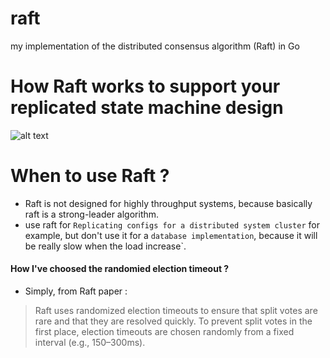 # raft
my implementation of the distributed consensus algorithm (Raft) in Go

# How Raft works to support your replicated state machine design 
![alt text](image.png)

# When to use Raft ?
- Raft is not designed for highly throughput systems, because basically raft is a strong-leader algorithm.
- use raft for `Replicating configs for a distributed system cluster` for example, but don't use it for a `database implementation`, because it will be really slow when the load increase`.

#### How I've choosed the randomied election timeout ?
- Simply, from Raft paper : 
> Raft uses randomized election timeouts to ensure that
split votes are rare and that they are resolved quickly. To
prevent split votes in the first place, election timeouts are
chosen randomly from a fixed interval (e.g., 150–300ms).